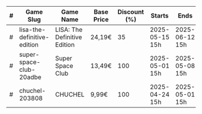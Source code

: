 |#|Game Slug|Game Name|Base Price|Discount (%)|Starts|Ends|
|---|---|---|---|---|---|---|
|#|lisa-the-definitive-edition|LISA: The Definitive Edition|24,19€|35|2025-05-15 15h|2025-06-12 15h|
|#|super-space-club-20adbe|Super Space Club|13,49€|100|2025-05-01 15h|2025-05-08 15h|
|#|chuchel-203808|CHUCHEL|9,99€|100|2025-04-24 15h|2025-05-01 15h|
